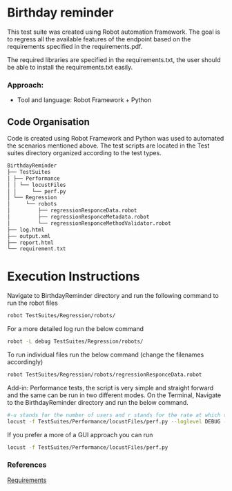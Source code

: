 # Birthday reminder
This test suite was created using Robot automation framework. The goal is to regress all the available features of the endpoint based on the requirements specified in the requirements.pdf.

The required libraries are specified in the requirements.txt, the user should be able to install the requirements.txt easily.
### Approach:
- Tool and language: Robot Framework + Python
## Code Organisation
Code is created using Robot Framework and Python was used to automated the scenarios mentioned above. The test scripts are located in the Test suites directory organized according to the test types.

```sh
BirthdayReminder
├── TestSuites
│ ├── Performance
│ │ └── locustFiles
│ │     └── perf.py
│ └── Regression
│     └── robots
│         ├── regressionResponceData.robot
│         ├── regressionResponceMetadata.robot
│         └── regressionResponceMethodValidator.robot
├── log.html
├── output.xml
├── report.html
└── requirement.txt
```
# Execution Instructions
Navigate to BirthdayReminder directory and run the following command to run the robot files
```sh
robot TestSuites/Regression/robots/
```
For a more detailed log run the below command
```sh
robot -L debug TestSuites/Regression/robots/
```
To run individual files run the below command (change the filenames accordingly)
```sh
robot TestSuites/Regression/robots/regressionResponceData.robot
```
Add-in:
Performance tests, the script is very simple and straight forward and the same can be run in two different modes.
On the Terminal, Navigate to the BirthdayReminder directory and run the below command.
```sh
#-u stands for the number of users and r stands for the rate at which the users are spawned additionaly the user can mention a -t variable which specifies the time to run.
locust -f TestSuites/Performance/locustFiles/perf.py --loglevel DEBUG --headless -u 1 -r 1
```
If you prefer a more of a GUI approach you can run
```sh
locust -f TestSuites/Performance/locustFiles/perf.py
```

### References
[Requirements](requirements.pdf)

